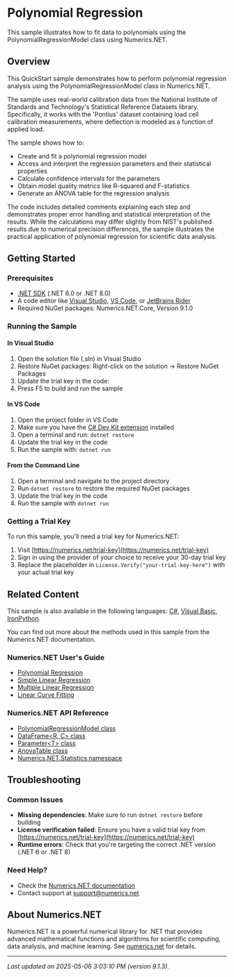 # Polynomial Regression

This sample illustrates how to fit data to polynomials using the PolynomialRegressionModel class using Numerics.NET.

## Overview

This QuickStart sample demonstrates how to perform polynomial regression analysis using the 
PolynomialRegressionModel class in Numerics.NET.

The sample uses real-world calibration data from the National Institute of Standards and 
Technology's Statistical Reference Datasets library. Specifically, it works with the 'Pontius' 
dataset containing load cell calibration measurements, where deflection is modeled as a function 
of applied load.

The sample shows how to:
- Create and fit a polynomial regression model
- Access and interpret the regression parameters and their statistical properties
- Calculate confidence intervals for the parameters
- Obtain model quality metrics like R-squared and F-statistics
- Generate an ANOVA table for the regression analysis

The code includes detailed comments explaining each step and demonstrates proper error handling 
and statistical interpretation of the results. While the calculations may differ slightly from 
NIST's published results due to numerical precision differences, the sample illustrates the 
practical application of polynomial regression for scientific data analysis.


## Getting Started

### Prerequisites

- [.NET SDK](https://dotnet.microsoft.com/download) (.NET 6.0 or .NET 8.0)
- A code editor like [Visual Studio](https://visualstudio.microsoft.com/), [VS Code](https://code.visualstudio.com/), or [JetBrains Rider](https://www.jetbrains.com/rider/)
- Required NuGet packages: Numerics.NET.Core, Version 9.1.0

### Running the Sample

#### In Visual Studio
1. Open the solution file (.sln) in Visual Studio
2. Restore NuGet packages: Right-click on the solution → Restore NuGet Packages
3. Update the trial key in the code:
4. Press F5 to build and run the sample

#### In VS Code

1. Open the project folder in VS Code
2. Make sure you have the [C# Dev Kit extension](https://marketplace.visualstudio.com/items?itemName=ms-dotnettools.csdevkit) installed
3. Open a terminal and run: `dotnet restore`
4. Update the trial key in the code 
5. Run the sample with: `dotnet run`

#### From the Command Line

1. Open a terminal and navigate to the project directory
2. Run `dotnet restore` to restore the required NuGet packages
3. Update the trial key in the code
4. Run the sample with `dotnet run`

### Getting a Trial Key

To run this sample, you'll need a trial key for Numerics.NET:

1. Visit [https://numerics.net/trial-key](https://numerics.net/trial-key)
2. Sign in using the provider of your choice to receive your 30-day trial key
3. Replace the placeholder in `License.Verify("your-trial-key-here")` with your actual trial key

## Related Content

This sample is also available in the following languages: 
[C#](https://github.com/NumericsDotNet/quickstart-csharp/tree/net6.0/statistics/regression-analysis/polynomial-regression), [Visual Basic](https://github.com/NumericsDotNet/quickstart-visualbasic/tree/net6.0/statistics/regression-analysis/polynomial-regression), [IronPython](https://github.com/NumericsDotNet/quickstart-ironpython/tree/net6.0/statistics/regression-analysis/polynomial-regression).

You can find out more about the methods used in this sample from the Numerics.NET documentation.

### Numerics.NET User's Guide

- [Polynomial Regression](https://numerics.net/documentation/latest/statistics/regression-analysis/polynomial-regression)
- [Simple Linear Regression](https://numerics.net/documentation/latest/statistics/regression-analysis/simple-linear-regression)
- [Multiple Linear Regression](https://numerics.net/documentation/latest/statistics/regression-analysis/multiple-linear-regression)
- [Linear Curve Fitting](https://numerics.net/documentation/latest/mathematics/curve-fitting/linear-curve-fitting)

### Numerics.NET API Reference

- [PolynomialRegressionModel class](https://numerics.net/documentation/latest/reference/numerics.net.statistics.polynomialregressionmodel)
- [DataFrame&lt;R, C&gt; class](https://numerics.net/documentation/latest/reference/numerics.net.dataanalysis.dataframe-2)
- [Parameter&lt;T&gt; class](https://numerics.net/documentation/latest/reference/numerics.net.dataanalysis.parameter-1)
- [AnovaTable class](https://numerics.net/documentation/latest/reference/numerics.net.statistics.anovatable)
- [Numerics.NET.Statistics namespace](https://numerics.net/documentation/latest/reference/numerics.net.statistics)


## Troubleshooting

### Common Issues

- **Missing dependencies**: Make sure to run `dotnet restore` before building
- **License verification failed**: Ensure you have a valid trial key from [https://numerics.net/trial-key](https://numerics.net/trial-key)
- **Runtime errors**: Check that you're targeting the correct .NET version (.NET 6 or .NET 8)

### Need Help?

- Check the [Numerics.NET documentation](https://numerics.net/documentation/)
- Contact support at [support@numerics.net](mailto:support@numerics.net?subject=PolynomialRegression%20QuickStart%20Sample%20%28F%23%29)

## About Numerics.NET

Numerics.NET is a powerful numerical library for .NET that provides advanced mathematical 
functions and algorithms for scientific computing, data analysis, and machine learning.
See [numerics.net](https://numerics.net) for details.

---

_Last updated on 2025-05-06 3:03:10 PM (version 9.1.3)._
